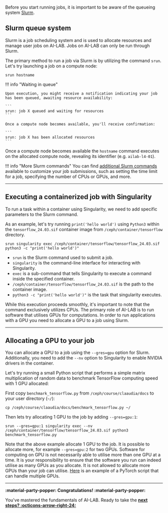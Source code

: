 Before you start running jobs, it is important to be aware of the queueing system [Slurm](https://slurm.schedmd.com/quickstart.html).

## Slurm queue system
Slurm is a job scheduling system and is used to allocate resources and manage user jobs on AI-LAB. Jobs on AI-LAB can only be run through Slurm. 

The primary method to run a job via Slurm is by utilizing the command `srun`. Let's try launching a job on a compute node:

```
srun hostname
```

!!! info "Waiting in queue"

    Upon execution, you might receive a notification indicating your job has been queued, awaiting resource availability:

    ```
    srun: job X queued and waiting for resources
    ```

    Once a compute node becomes available, you'll receive confirmation:

    ```
    srun: job X has been allocated resources
    ```

Once a compute node becomes available the `hostname` command executes on the allocated compute node, revealing its identifier (e.g. `ailab-l4-01`).

!!! info "More Slurm commands"
    You can find [additional Slurm commands](../additional-guides/checking-the-queue.md) available to customize your job submissions, such as setting the time limit for a job, specifying the number of CPUs or GPUs, and more.

<hr>

## Executing a containerized job with Singularity
To run a task within a container using Singularity, we need to add specific parameters to the Slurm command. 

As an example, let's try running `print('hello world')` using `Python3` within the `tensorflow_24.03.sif` container image from `/ceph/container/tensorflow` directory.

```
srun singularity exec /ceph/container/tensorflow/tensorflow_24.03.sif python3 -c "print('hello world')"
```

- `srun` is the Slurm command used to submit a job.
- `singularity` is the command-line interface for interacting with Singularity.
- `exec` is a sub-command that tells Singularity to execute a command inside the specified container.
- `/ceph/container/tensorflow/tensorflow_24.03.sif` is the path to the container image.
- `python3 -c "print('hello world')"` is the task that singularity executes.

While this execution proceeds smoothly, it's important to note that the command exclusively utilizes CPUs. The primary role of AI-LAB is to run software that utilises GPUs for computations. In order to run applications with a GPU you need to allocate a GPU to a job using Slurm. 

<hr>

## Allocating a GPU to your job
You can allocate a GPU to a job using the `--gres=gpu` option for Slurm. Additionally, you need to add the `--nv` option to Singularity to enable NVIDIA drivers in the container.

Let's try running a small Python script that performs a simple matrix multiplication of random data to benchmark TensorFlow computing speed with 1 GPU allocated:

First copy `benchmark_tensorflow.py` from `/ceph/course/claaudia/docs` to your user directory (`~/`):

```
cp /ceph/course/claaudia/docs/benchmark_tensorflow.py ~/
```

Then lets try allocating 1 GPU to the job by adding `--gres=gpu:1`:

```
srun --gres=gpu:1 singularity exec --nv /ceph/container/tensorflow/tensorflow_24.03.sif python3 benchmark_tensorflow.py
```

Note that the above example allocate 1 GPU to the job. It is possible to allocate more, for example `--gres=gpu:2` for two GPUs. Software for computing on GPU is not necessarily able to utilise more than one GPU at a time. It is your responsibility to ensure that the software you run can indeed utilise as many GPUs as you allocate. It is not allowed to allocate more GPUs than your job can utilise. [Here](../additional-guides/multiple-gpus-with-pytorch.md) is an example of a PyTorch script that can handle multiple GPUs. 

<hr>


**:material-party-popper: Congratulations! :material-party-popper:**

You've mastered the fundamentals of AI-LAB. Ready to take the [**next steps? :octicons-arrow-right-24:**](next-steps.md)
